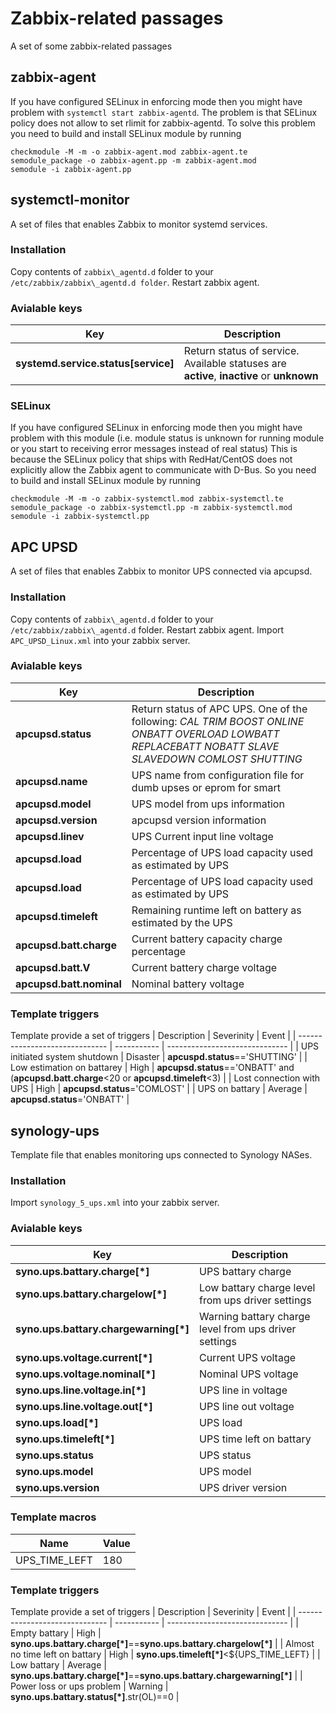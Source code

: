 # Zabbix-related passages

A set of some zabbix-related passages

## zabbix-agent
If you have configured SELinux in enforcing mode then you might have problem with ```systemctl start zabbix-agentd```. The problem is that SELinux policy does not allow to set rlimit
for zabbix-agentd. To solve this problem you need to build and install SELinux module by running
```
checkmodule -M -m -o zabbix-agent.mod zabbix-agent.te
semodule_package -o zabbix-agent.pp -m zabbix-agent.mod
semodule -i zabbix-agent.pp
```
## systemctl-monitor
A set of files that enables Zabbix to monitor systemd services. 

### Installation
Copy contents of ```zabbix\_agentd.d``` folder to your ```/etc/zabbix/zabbix\_agentd.d folder```. Restart zabbix agent.

### Avialable keys
| Key | Description |
| ------------------------------ | ----------- |
| **systemd.service.status[service]** | Return status of service. Available statuses are __active__, __inactive__ or __unknown__ |

### SELinux
If you have configured SELinux in enforcing mode then you might have problem with this module (i.e. module status is unknown for running module or you start to receiving error messages instead of real status)
This is because the SELinux policy that ships with RedHat/CentOS does not explicitly allow the Zabbix agent to communicate with D-Bus. 
So you need to build and install SELinux module by running 
```
checkmodule -M -m -o zabbix-systemctl.mod zabbix-systemctl.te
semodule_package -o zabbix-systemctl.pp -m zabbix-systemctl.mod
semodule -i zabbix-systemctl.pp
```

## APC UPSD
A set of files that enables Zabbix to monitor UPS connected via apcupsd.

### Installation
Copy contents of ```zabbix\_agentd.d``` folder to your ```/etc/zabbix/zabbix\_agentd.d``` folder. Restart zabbix agent.
Import ```APC_UPSD_Linux.xml``` into your zabbix server.

### Avialable keys
| Key | Description |
| ----------- | ------------------------------ |
| **apcupsd.status** | Return status of APC UPS. One of the following: _CAL_ _TRIM_ _BOOST_ _ONLINE_ _ONBATT_ _OVERLOAD_ _LOWBATT_ _REPLACEBATT_ _NOBATT_ _SLAVE_ _SLAVEDOWN_ _COMLOST_ _SHUTTING_ |
| **apcupsd.name** | UPS name from configuration file for dumb upses or eprom for smart |
| **apcupsd.model** | UPS model from ups information |
| **apcupsd.version** | apcupsd version information |
| **apcupsd.linev** | UPS Current input line voltage |
| **apcupsd.load** | Percentage of UPS load capacity used as estimated by UPS |
| **apcupsd.load** | Percentage of UPS load capacity used as estimated by UPS |
| **apcupsd.timeleft** | Remaining runtime left on battery as estimated by the UPS |
| **apcupsd.batt.charge** | Current battery capacity charge percentage |
| **apcupsd.batt.V** | Current battery charge voltage |
| **apcupsd.batt.nominal** | Nominal battery voltage |

### Template triggers
Template provide a set of triggers
| Description | Severinity | Event |
| ------------------------------ | ----------- | ------------------------------ |
| UPS initiated system shutdown | Disaster | **apcuspd.status**=='SHUTTING' |
| Low estimation on battarey | High | **apcupsd.status**=='ONBATT' and (**apcupsd.batt.charge**<20 or **apcupsd.timeleft**<3) |
| Lost connection with UPS | High | **apcupsd.status**='COMLOST' |
| UPS on battary | Average | **apcupsd.status**='ONBATT' |


## synology-ups
Template file that enables monitoring ups connected to Synology NASes. 

### Installation
Import ```synology_5_ups.xml``` into your zabbix server.

### Avialable keys
| Key | Description |
| ----------- | ------------------------------ |
| **syno.ups.battary.charge[*]** | UPS battary charge  |
| **syno.ups.battary.chargelow[*]** | Low battary charge level from ups driver settings  |
| **syno.ups.battary.chargewarning[*]** | Warning battary charge level from ups driver settings  |
| **syno.ups.voltage.current[*]** | Current UPS voltage  |
| **syno.ups.voltage.nominal[*]** | Nominal UPS voltage  |
| **syno.ups.line.voltage.in[*]** | UPS line in voltage  |
| **syno.ups.line.voltage.out[*]** | UPS line out voltage  |
| **syno.ups.load[*]** | UPS load  |
| **syno.ups.timeleft[*]** | UPS time left on battary |
| **syno.ups.status** | UPS status |
| **syno.ups.model** | UPS model |
| **syno.ups.version** | UPS driver version |

### Template macros
| Name | Value |
| ----------- | ------------------------------ |
| UPS_TIME_LEFT | 180 |
### Template triggers
Template provide a set of triggers
| Description | Severinity | Event |
| ------------------------------ | ----------- | ------------------------------ |
| Empty battary | High | **syno.ups.battary.charge[*]**==**syno.ups.battary.chargelow[*]** |
| Almost no time left on battary | High | **syno.ups.timeleft[*]**<${UPS_TIME_LEFT} |
| Low battary | Average | **syno.ups.battary.charge[*]**==**syno.ups.battary.chargewarning[*]** |
| Power loss or ups problem | Warning | **syno.ups.battary.status[*]**.str(OL)==0 |

